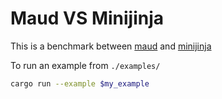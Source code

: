 # Maud VS Minijinja

This is a benchmark between [maud](https://github.com/lambda-fairy/maud) and [minijinja](https://github.com/mitsuhiko/minijinja)

To run an example from `./examples/`

```sh
cargo run --example $my_example
```
